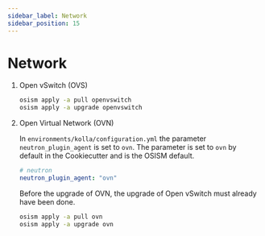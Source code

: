 ```yaml
---
sidebar_label: Network
sidebar_position: 15
---
```


# Network

1. Open vSwitch (OVS)

   ```bash
   osism apply -a pull openvswitch
   osism apply -a upgrade openvswitch
   ```

2. Open Virtual Network (OVN)

   In `environments/kolla/configuration.yml` the parameter `neutron_plugin_agent` is set to
   `ovn`. The parameter is set to `ovn` by default in the Cookiecutter and is the OSISM default.

   ```yaml title="environments/kolla/configuration.yml"
   # neutron
   neutron_plugin_agent: "ovn"
   ```

   Before the upgrade of OVN, the upgrade of Open vSwitch must already have been done.

   ```bash
   osism apply -a pull ovn
   osism apply -a upgrade ovn
   ```
